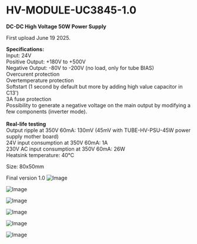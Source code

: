 # HV-MODULE-UC3845-1.0

<b>DC-DC High Voltage 50W Power Supply</b>

First upload June 19 2025.

<b>Specifications:</b><br>
Input: 24V<br>
Positive Output: +180V to +500V<br>
Negative Output: -80V to -200V (no load, only for tube BIAS)<br>
Overcurent protection<br>
Overtemperature protection<br>
Softstart (1 second by default but more by adding high value capacitor in C13')<br>
3A fuse protection<br>
Possibility to generate a negative voltage on the main output by modifying a few components (inverter mode).<br>
<br>
<b>Real-life testing</b><br>
Output ripple at 350V 60mA: 130mV (45mV with TUBE-HV-PSU-45W power supply mother board)<br>
24V input consumption at 350V 60mA: 1A<br>
230V AC input consumption at 350V 60mA: 26W<br>
Heatsink temperature: 40°C<br>

Size: 80x50mm

Final version 1.0
![Image](https://github.com/user-attachments/assets/e0b1c6f0-8d57-44c4-84dc-e6351ca3107e)

![Image](https://github.com/user-attachments/assets/ec0deb01-10ab-4aa5-b58b-62b88f06829c)

![Image](https://github.com/user-attachments/assets/3fd62816-a005-4ac8-bba2-e8ffd88b9f64)

![Image](https://github.com/user-attachments/assets/3077d6fc-383e-4b2e-80ed-06b26bfc32a3)

![Image](https://github.com/user-attachments/assets/431c4f2a-660e-405d-ac1c-193ced041b9d)

![Image](https://github.com/user-attachments/assets/538ae6fb-aafc-46a3-95e2-20fb68657d91)


